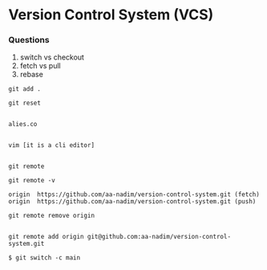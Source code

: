 # Version Control System (VCS)

### Questions

1. switch vs checkout
2. fetch vs pull
3. rebase


```
git add .

git reset


alies.co


vim [it is a cli editor]


git remote

git remote -v

origin  https://github.com/aa-nadim/version-control-system.git (fetch)
origin  https://github.com/aa-nadim/version-control-system.git (push)

git remote remove origin


git remote add origin git@github.com:aa-nadim/version-control-system.git

$ git switch -c main

```


